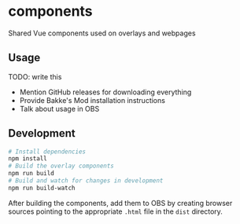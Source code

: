 # components
Shared Vue components used on overlays and webpages

## Usage

TODO: write this

- Mention GitHub releases for downloading everything
- Provide Bakke's Mod installation instructions
- Talk about usage in OBS

## Development

```bash
# Install dependencies
npm install
# Build the overlay components
npm run build
# Build and watch for changes in development
npm run build-watch
```

After building the components, add them to OBS by creating browser sources pointing to the appropriate `.html` file in the `dist` directory.
